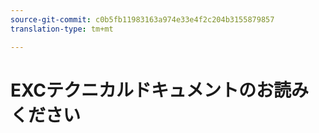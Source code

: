 ```yaml
---
source-git-commit: c0b5fb11983163a974e33e4f2c204b3155879857
translation-type: tm+mt

---
```


# EXCテクニカルドキュメントのお読みください
